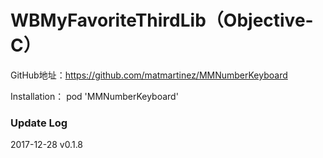 # WBMyFavoriteThirdLib（Objective-C）
GitHub地址：https://github.com/matmartinez/MMNumberKeyboard

Installation：
pod 'MMNumberKeyboard'

### Update Log
2017-12-28          v0.1.8
